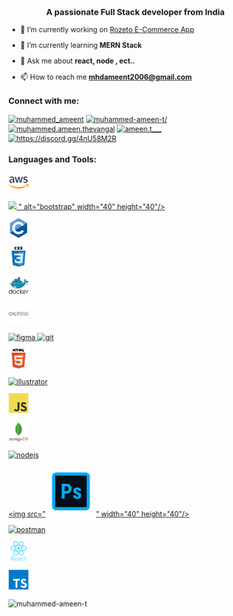 <h3 align="center">A passionate Full Stack developer from India</h3>

- 🔭 I’m currently working on [Rozeto E-Commerce App](https://github.com/Muhammed-Ameen-T/rozeto-ecommerce-app)

- 🌱 I’m currently learning **MERN Stack**

- 💬 Ask me about **react, node , ect..**

- 📫 How to reach me **mhdameent2006@gmail.com**

<h3 align="left">Connect with me:</h3>
<p align="left">
<a href="https://twitter.com/muhammed_ameent" target="blank"><img align="center" src="https://raw.githubusercontent.com/rahuldkjain/github-profile-readme-generator/master/src/images/icons/Social/twitter.svg" alt="muhammed_ameent" height="30" width="40" /></a>
<a href="https://linkedin.com/in/muhammed-ameen-t/" target="blank"><img align="center" src="https://raw.githubusercontent.com/rahuldkjain/github-profile-readme-generator/master/src/images/icons/Social/linked-in-alt.svg" alt="muhammed-ameen-t/" height="30" width="40" /></a>
<a href="https://fb.com/muhammed.ameen.thevangal" target="blank"><img align="center" src="https://raw.githubusercontent.com/rahuldkjain/github-profile-readme-generator/master/src/images/icons/Social/facebook.svg" alt="muhammed.ameen.thevangal" height="30" width="40" /></a>
<a href="https://instagram.com/ameen.t___" target="blank"><img align="center" src="https://raw.githubusercontent.com/rahuldkjain/github-profile-readme-generator/master/src/images/icons/Social/instagram.svg" alt="ameen.t___" height="30" width="40" /></a>
<a href="https://discord.gg/https://discord.gg/4nU58M2R" target="blank"><img align="center" src="https://raw.githubusercontent.com/rahuldkjain/github-profile-readme-generator/master/src/images/icons/Social/discord.svg" alt="https://discord.gg/4nU58M2R" height="30" width="40" /></a>
</p>

<h3 align="left">Languages and Tools:</h3>
<p align="left"> 
<a href="https://aws.amazon.com" target="_blank" rel="noreferrer"> <img src="https://raw.githubusercontent.com/devicons/devicon/master/icons/amazonwebservices/amazonwebservices-original-wordmark.svg" alt="aws" width="40" height="40"/> </a> 

<a href="https://getbootstrap.com" target="_blank" rel="noreferrer"> <img src="![image](https://github.com/user-attachments/assets/bc3970b3-6e35-4e80-a4dd-022a972c4dd4)
"></path>
</svg>" alt="bootstrap" width="40" height="40"/> </a>

<a href="https://www.cprogramming.com/" target="_blank" rel="noreferrer"> <img src="https://raw.githubusercontent.com/devicons/devicon/master/icons/c/c-original.svg" alt="c" width="40" height="40"/> </a> 

<a href="https://www.w3schools.com/css/" target="_blank" rel="noreferrer"> <img src="https://raw.githubusercontent.com/devicons/devicon/master/icons/css3/css3-original-wordmark.svg" alt="css3" width="40" height="40"/> </a> 

<a href="https://www.docker.com/" target="_blank" rel="noreferrer"> <img src="https://raw.githubusercontent.com/devicons/devicon/master/icons/docker/docker-original-wordmark.svg" alt="docker" width="40" height="40"/> </a> 

<a href="https://expressjs.com" target="_blank" rel="noreferrer"> <img src="https://raw.githubusercontent.com/devicons/devicon/master/icons/express/express-original-wordmark.svg" alt="express" width="40" height="40"/> </a> 

<a href="https://www.figma.com/" target="_blank" rel="noreferrer"> <img src="https://www.vectorlogo.zone/logos/figma/figma-icon.svg" alt="figma" width="40" height="40"/> </a> <a href="https://git-scm.com/" target="_blank" rel="noreferrer"> <img src="https://www.vectorlogo.zone/logos/git-scm/git-scm-icon.svg" alt="git" width="40" height="40"/> </a> 

<a href="https://www.w3.org/html/" target="_blank" rel="noreferrer"> <img src="https://raw.githubusercontent.com/devicons/devicon/master/icons/html5/html5-original-wordmark.svg" alt="html5" width="40" height="40"/> </a> 

<a href="https://www.adobe.com/in/products/illustrator.html" target="_blank" rel="noreferrer"> <img src="https://www.vectorlogo.zone/logos/adobe_illustrator/adobe_illustrator-icon.svg" alt="illustrator" width="40" height="40"/> </a> 

<a href="https://developer.mozilla.org/en-US/docs/Web/JavaScript" target="_blank" rel="noreferrer"> <img src="https://raw.githubusercontent.com/devicons/devicon/master/icons/javascript/javascript-original.svg" alt="javascript" width="40" height="40"/> </a> 

<a href="https://www.mongodb.com/" target="_blank" rel="noreferrer"> <img src="https://raw.githubusercontent.com/devicons/devicon/master/icons/mongodb/mongodb-original-wordmark.svg" alt="mongodb" width="40" height="40"/> </a> 

<a href="https://nodejs.org" target="_blank" rel="noreferrer"> <img src="https://img.icons8.com/?size=64&id=2ZOaTclOqD4q&format=png" alt="nodejs" width="40" height="40"/> </a> 

<a href="https://www.photoshop.com/en" target="_blank" rel="noreferrer"> <img src="<svg xmlns="http://www.w3.org/2000/svg" x="0px" y="0px" width="100" height="100" viewBox="0 0 48 48">
<path fill="#03A9F4" d="M6,10c0-2.209,1.791-4,4-4h28c2.209,0,4,1.791,4,4v28c0,2.209-1.791,4-4,4H10c-2.209,0-4-1.791-4-4V10z"></path><path fill="#020F16" d="M20.016,19.174h-2.002v4.434h1.973c0.547,0,0.97-0.179,1.27-0.537s0.449-0.879,0.449-1.563c0-0.71-0.153-1.274-0.459-1.694S20.53,19.181,20.016,19.174z"></path><path fill="#020F16" d="M9,9v30h30V9H9z M23.365,24.789C22.539,25.597,21.393,26,19.928,26h-1.914v5h-2.871V16.781h4.844c1.406,0,2.528,0.437,3.364,1.309s1.255,2.005,1.255,3.398S24.192,23.981,23.365,24.789z M32.682,30.336c-0.709,0.573-1.641,0.859-2.793,0.859c-0.775,0-1.459-0.151-2.051-0.454s-1.057-0.725-1.392-1.265s-0.503-1.123-0.503-1.748h2.627c0.014,0.481,0.125,0.843,0.337,1.084s0.558,0.361,1.04,0.361c0.742,0,1.113-0.335,1.113-1.006c0-0.234-0.112-0.451-0.337-0.649S30,27.052,29.225,26.713c-1.139-0.462-1.922-0.94-2.349-1.436s-0.64-1.11-0.64-1.846c0-0.925,0.334-1.688,1.001-2.29s1.552-0.903,2.651-0.903c1.158,0,2.086,0.3,2.783,0.898s1.045,1.403,1.045,2.412h-2.764c0-0.859-0.357-1.289-1.074-1.289c-0.293,0-0.533,0.091-0.723,0.273s-0.283,0.437-0.283,0.762c0,0.234,0.104,0.441,0.313,0.62s0.699,0.435,1.475,0.767c1.127,0.417,1.922,0.881,2.388,1.392s0.698,1.174,0.698,1.987C33.746,29.005,33.391,29.763,32.682,30.336z"></path>
</svg>" width="40" height="40"/> </a> 

<a href="https://postman.com" target="_blank" rel="noreferrer"> <img src="https://www.vectorlogo.zone/logos/getpostman/getpostman-icon.svg" alt="postman" width="40" height="40"/> </a> 

<a href="https://reactjs.org/" target="_blank" rel="noreferrer"> <img src="https://raw.githubusercontent.com/devicons/devicon/master/icons/react/react-original-wordmark.svg" alt="react" width="40" height="40"/> </a> 

<a href="https://www.typescriptlang.org/" target="_blank" rel="noreferrer"> <img src="https://raw.githubusercontent.com/devicons/devicon/master/icons/typescript/typescript-original.svg" alt="typescript" width="40" height="40"/> </a> </p>

<p><img align="center" src="https://github-readme-stats.vercel.app/api/top-langs?username=muhammed-ameen-t&show_icons=true&locale=en&layout=compact" alt="muhammed-ameen-t" /></p>

